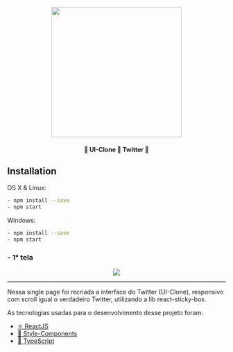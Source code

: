 
<p align="center"> <img src="https://www.maistecnologia.com/wp-content/uploads/2016/01/twitter-logo-2.png" width="300" height="300"></p>
<h4 align="center"> 
	🚧  UI-Clone 🚀 Twitter  🚧
</h4>

## Installation

OS X & Linux:

```sh
- npm install --save
- npm start
```

Windows:

```sh
- npm install --save
- npm start
```

<strong><h3>- 1° tela</h3></strong>


<p align="center">
<img src="https://uploaddeimagens.com.br/images/002/908/519/original/twitter.PNG?1601917593">
</p>

<hr />



<p> 
Nessa single page foi recriada a interface do Twitter (UI-Clone), responsivo com scroll igual o verdadeiro Twitter, utilizando a lib react-sticky-box.</P> 
<P> As tecnologias usadas para o desenvolvimento desse projeto foram:</p>

 - <a href="https://pt-br.reactjs.org/">⚛ ReactJS </a>
 - <a href="https://styled-components.com/">💅 Style-Components</a> 
 - <a href="https://www.typescriptlang.org/">🚀 TypeScript</a> 
